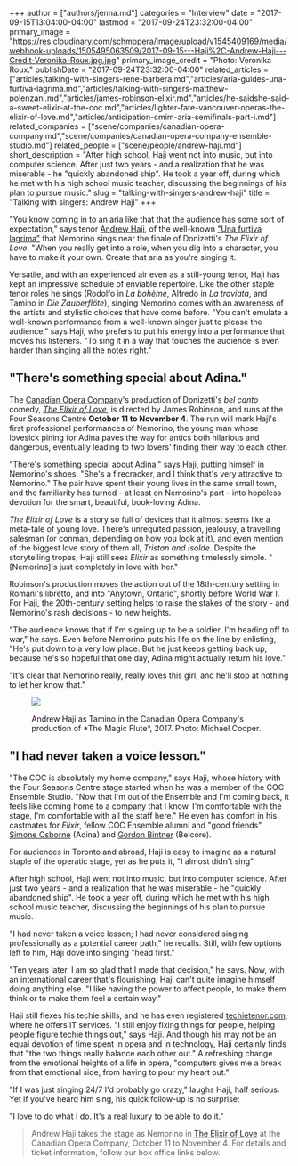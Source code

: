 +++
author = ["authors/jenna.md"]
categories = "Interview"
date = "2017-09-15T13:04:00-04:00"
lastmod = "2017-09-24T23:32:00-04:00"
primary_image = "https://res.cloudinary.com/schmopera/image/upload/v1545409169/media/webhook-uploads/1505495063509/2017-09-15---Haji%2C-Andrew-Haji---Credit-Veronika-Roux.jpg.jpg"
primary_image_credit = "Photo: Veronika Roux."
publishDate = "2017-09-24T23:32:00-04:00"
related_articles = ["articles/talking-with-singers-rene-barbera.md","articles/aria-guides-una-furtiva-lagrima.md","articles/talking-with-singers-matthew-polenzani.md","articles/james-robinson-elixir.md","articles/he-saidshe-said-a-sweet-elixir-at-the-coc.md","articles/lighter-fare-vancouver-operas-the-elixir-of-love.md","articles/anticipation-cmim-aria-semifinals-part-i.md"]
related_companies = ["scene/companies/canadian-opera-company.md","scene/companies/canadian-opera-company-ensemble-studio.md"]
related_people = ["scene/people/andrew-haji.md"]
short_description = "After high school, Haji went not into music, but into computer science. After just two years - and a realization that he was miserable - he &quot;quickly abandoned ship&quot;. He took a year off, during which he met with his high school music teacher, discussing the beginnings of his plan to pursue music."
slug = "talking-with-singers-andrew-haji"
title = "Talking with singers: Andrew Haji"
+++

"You know coming in to an aria like that that the audience has some sort of expectation," says tenor [Andrew Haji](/scene/people/andrew-haji/), of the well-known ["Una furtiva lagrima"](/aria-guides-una-furtiva-lagrima/) that Nemorino sings near the finale of Donizetti's *The Elixir of Love*. "When you really get into a role, when you dig into a character, you have to make it your own. Create that aria as you're singing it.

Versatile, and with an experienced air even as a still-young tenor, Haji has kept an impressive schedule of enviable repertoire. Like the other staple tenor roles he sings (Rodolfo in *La bohème*, Alfredo in *La traviata*, and Tamino in *Die Zauberflöte*), singing Nemorino comes with an awareness of the artists and stylistic choices that have come before. "You can't emulate a well-known performance from a well-known singer just to please the audience," says Haji, who prefers to put his energy into a performance that moves his listeners. "To sing it in a way that touches the audience is even harder than singing all the notes right."

## "There's something special about Adina."

The [Canadian Opera Company](/scene/companies/canadian-opera-company/)'s production of Donizetti's *bel canto* comedy, [*The Elixir of Love*](http://coc.ca/PerformancesAndTickets/1718Season/ElixirofLove.aspx), is directed by James Robinson, and runs at the Four Seasons Centre **October 11 to November 4**. The run will mark Haji's first professional performances of Nemorino, the young man whose lovesick pining for Adina paves the way for antics both hilarious and dangerous, eventually leading to two lovers' finding their way to each other.

"There's something special about Adina," says Haji, putting himself in Nemorino's shoes. "She's a firecracker, and I think that's very attractive to Nemorino." The pair have spent their young lives in the same small town, and the familiarity has turned - at least on Nemorino's part - into hopeless devotion for the smart, beautiful, book-loving Adina.

*The Elixir of Love* is a story so full of devices that it almost seems like a meta-tale of young love. There's unrequited passion, jealousy, a travelling salesman (or conman, depending on how you look at it), and even mention of the biggest love story of them all, *Tristan and Isolde*. Despite the storytelling tropes, Haji still sees *Elixir* as something timelessly simple. "[Nemorino]'s just completely in love with her."

Robinson's production moves the action out of the 18th-century setting in Romani's libretto, and into "Anytown, Ontario", shortly before World War I. For Haji, the 20th-century setting helps to raise the stakes of the story - and Nemorino's rash decisions - to new heights. 

"The audience knows that if I'm signing up to be a soldier, I'm heading off to war," he says. Even before Nemorino puts his life on the line by enlisting, "He's put down to a very low place. But he just keeps getting back up, because he's so hopeful that one day, Adina might actually return his love."

"It's clear that Nemorino really, really loves this girl, and he'll stop at nothing to let her know that."

<figure data-type="image">

![](https://res.cloudinary.com/schmopera/image/upload/v1545409169/media/webhook-uploads/1505495037203/2017-09-15---Haji-Flute-16-17-03b-MC-D-3687.jpg.jpg)
<figcaption>Andrew Haji as Tamino in the Canadian Opera Company's production of *The Magic Flute*, 2017. Photo: Michael Cooper.</figcaption>
</figure>

## "I had never taken a voice lesson."

"The COC is absolutely my home company," says Haji, whose history with the Four Seasons Centre stage started when he was a member of the COC Ensemble Studio. "Now that I'm out of the Ensemble and I'm coming back, it feels like coming home to a company that I know. I'm comfortable with the stage, I'm comfortable with all the staff here." He even has comfort in his castmates for *Elixir*, fellow COC Ensemble alumni and "good friends" [Simone Osborne](/talking-with-singers-simone-osborne/) (Adina) and [Gordon Bintner](/scene/people/gordon-bintner/) (Belcore).

For audiences in Toronto and abroad, Haji is easy to imagine as a natural staple of the operatic stage, yet as he puts it, "I almost didn't sing".

After high school, Haji went not into music, but into computer science. After just two years - and a realization that he was miserable - he "quickly abandoned ship". He took a year off, during which he met with his high school music teacher, discussing the beginnings of his plan to pursue music.

"I had never taken a voice lesson; I had never considered singing professionally as a potential career path," he recalls. Still, with few options left to him, Haji dove into singing "head first."

"Ten years later, I am so glad that I made that decision," he says. Now, with an international career that's flourishing, Haji can't quite imagine himself doing anything else. "I like having the power to affect people, to make them think or to make them feel a certain way." 

Haji still flexes his techie skills, and he has even registered [techietenor.com](https://www.techietenor.com/), where he offers IT services. "I still enjoy fixing things for people, helping people figure techie things out," says Haji. And though his may not be an equal devotion of time spent in opera and in technology, Haji certainly finds that "the two things really balance each other out." A refreshing change from the emotional heights of a life in opera, "computers gives me a break from that emotional side, from having to pour my heart out."

"If I was just singing 24/7 I'd probably go crazy," laughs Haji, half serious. Yet if you've heard him sing, his quick follow-up is no surprise:

"I love to do what I do. It's a real luxury to be able to do it."

>Andrew Haji takes the stage as Nemorino in [The Elixir of Love](http://coc.ca/PerformancesAndTickets/1718Season/ElixirofLove.aspx) at the Canadian Opera Company, October 11 to November 4. For details and ticket information, follow our box office links below.
